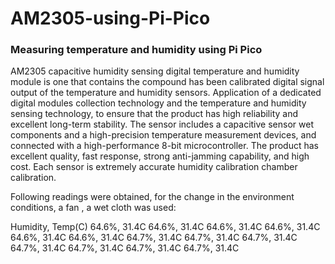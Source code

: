 # AM2305-using-Pi-Pico
### Measuring temperature and humidity using Pi Pico
AM2305 capacitive humidity sensing digital temperature and humidity module is one that contains the
compound has been calibrated digital signal output of the temperature and humidity sensors. Application of a
dedicated digital modules collection technology and the temperature and humidity sensing technology, to ensure
that the product has high reliability and excellent long-term stability. The sensor includes a capacitive sensor wet
components and a high-precision temperature measurement devices, and connected with a high-performance
8-bit microcontroller. The product has excellent quality, fast response, strong anti-jamming capability, and
high cost. Each sensor is extremely accurate humidity calibration chamber calibration.

Following readings were obtained, for the change in the environment conditions, a fan , a wet cloth was used:

Humidity, Temp(C)
64.6%,   31.4C
64.6%,   31.4C
64.6%,   31.4C
64.6%,   31.4C
64.6%,   31.4C
64.6%,   31.4C
64.7%,   31.4C
64.7%,   31.4C
64.7%,   31.4C
64.7%,   31.4C
64.7%,   31.4C
64.7%,   31.4C
64.7%,   31.4C
